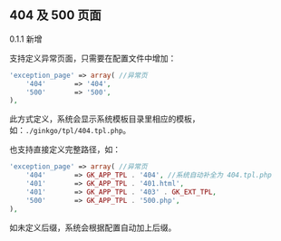 ## 404 及 500 页面

0.1.1 新增

支持定义异常页面，只需要在配置文件中增加：

``` php
'exception_page' => array( //异常页
    '404'       => '404',
    '500'       => '500',
),
```

此方式定义，系统会显示系统模板目录里相应的模板，如：`./ginkgo/tpl/404.tpl.php`。

也支持直接定义完整路径，如：

``` php
'exception_page' => array( //异常页
    '404'       => GK_APP_TPL . '404', //系统自动补全为 404.tpl.php
    '401'       => GK_APP_TPL . '401.html',
    '401'       => GK_APP_TPL . '403' . GK_EXT_TPL,
    '500'       => GK_APP_TPL . '500.php',    
),
```

如未定义后缀，系统会根据配置自动加上后缀。